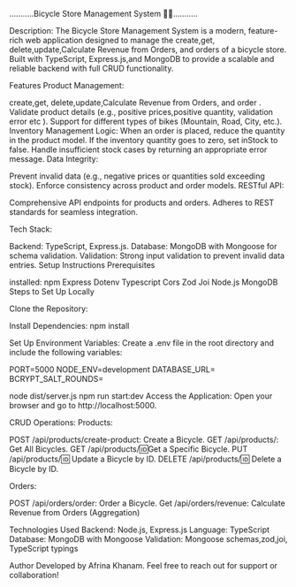 ...........Bicycle Store Management System 🚴‍♂️...........

Description:
The Bicycle Store Management System is a modern, feature-rich web application designed to manage the create,get, delete,update,Calculate Revenue from Orders, and orders of a bicycle store. Built with TypeScript, Express.js,and MongoDB to provide a scalable and reliable backend with full CRUD functionality.

Features
Product Management:

create,get, delete,update,Calculate Revenue from Orders, and order .
Validate product details (e.g., positive prices,positive quantity, validation error etc ).
Support for different types of bikes (Mountain, Road, City, etc.).
Inventory Management Logic:
When an order is placed, reduce the quantity in the product model.
If the inventory quantity goes to zero, set inStock to false.
Handle insufficient stock cases by returning an appropriate error message.
Data Integrity:

Prevent invalid data (e.g., negative prices or quantities sold exceeding stock).
Enforce consistency across product and order models.
RESTful API:

Comprehensive API endpoints for products and orders.
Adheres to REST standards for seamless integration.

Tech Stack:

Backend: TypeScript, Express.js.
Database: MongoDB with Mongoose for schema validation.
Validation: Strong input validation to prevent invalid data entries.
Setup Instructions
Prerequisites

installed:
npm 
Express
Dotenv
Typescript
Cors
Zod
Joi
Node.js 
MongoDB 
Steps to Set Up Locally

Clone the Repository:

Install Dependencies:
npm install

Set Up Environment Variables: Create a .env file in the root directory and include the following variables:

PORT=5000
NODE_ENV=development
DATABASE_URL=
BCRYPT_SALT_ROUNDS=

node dist/server.js
npm run start:dev
Access the Application: Open your browser and go to http://localhost:5000.

CRUD Operations:
Products:

POST /api/products/create-product: Create a Bicycle.
GET /api/products/: Get All Bicycles.
GET /api/products/:id:Get a Specific Bicycle.
PUT /api/products/:id: Update a Bicycle by ID.
DELETE /api/products/:id:  Delete a Bicycle by ID.

Orders:

POST /api/orders/order: Order a Bicycle.
Get /api/orders/revenue: Calculate Revenue from Orders (Aggregation)

Technologies Used
Backend: Node.js, Express.js
Language: TypeScript
Database: MongoDB with Mongoose
Validation: Mongoose schemas,zod,joi, TypeScript typings

Author
Developed by Afrina Khanam. Feel free to reach out for support or collaboration!
